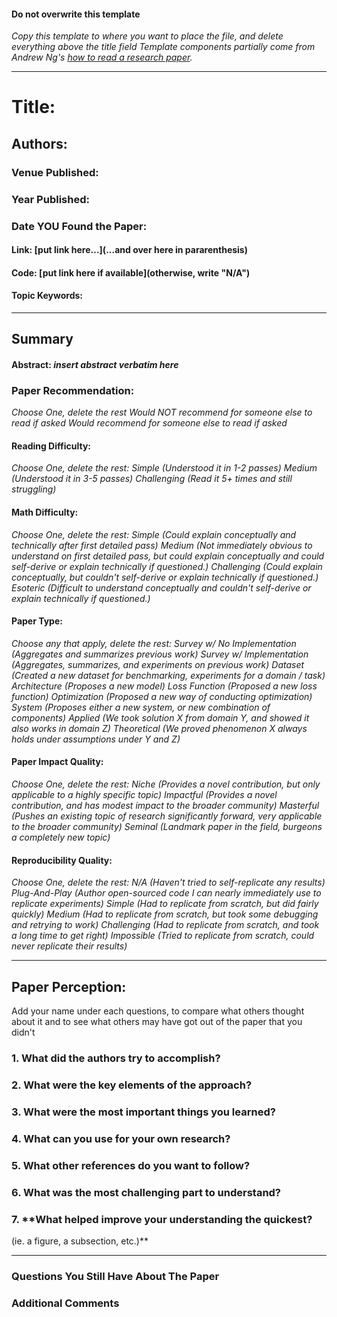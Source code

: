 #### **Do not overwrite this template**
*Copy this template to where you want to place the file, and delete  everything above the title field*
*Template components partially come from Andrew Ng's [how to read a research paper](https://www.youtube.com/watch?v=733m6qBH-jI).*
___
# Title:
## Authors:

### Venue Published: 

### Year Published:

### Date YOU Found the Paper: 

#### Link: [put link here...](...and over here in pararenthesis)

#### Code: [put link here if available](otherwise, write "N/A")
#### Topic Keywords:

___
## Summary
#### Abstract: *insert abstract verbatim here*

### Paper Recommendation:
*Choose One, delete the rest*
*Would NOT recommend for someone else to read if asked*
*Would recommend for someone else to read if asked*
#### Reading Difficulty: 
*Choose One, delete the rest:* 
*Simple (Understood it in 1-2 passes)*
*Medium (Understood it in 3-5 passes)*
*Challenging (Read it 5+ times and still struggling)*
#### Math Difficulty: 
*Choose One, delete the rest:*
*Simple (Could explain conceptually and technically after first detailed pass)* 
*Medium (Not immediately obvious to understand on first detailed pass, but could explain* *conceptually and could self-derive or explain technically if questioned.)*
*Challenging (Could explain conceptually, but couldn't self-derive or explain technically if questioned.)*
*Esoteric (Difficult to understand conceptually and couldn't self-derive or explain technically if questioned.)*
#### Paper Type:
*Choose any that apply, delete the rest:*
*Survey w/ No Implementation (Aggregates and summarizes previous work)*
*Survey w/ Implementation (Aggregates, summarizes, and experiments on previous work)*
*Dataset (Created a new dataset for benchmarking, experiments for a domain / task)*
*Architecture (Proposes a new model)*
*Loss Function (Proposed a new loss function)*
*Optimization (Proposed a new way of conducting optimization)*
*System (Proposes either a new system, or new combination of components)*
*Applied (We took solution X from domain Y, and showed it also works in domain Z)*
*Theoretical (We proved phenomenon X always holds under assumptions under Y and Z)*
#### Paper Impact Quality:
*Choose One, delete the rest:*
*Niche (Provides a novel contribution, but only applicable to a highly specific topic)*
*Impactful (Provides a novel contribution, and has modest impact to the broader community)*
*Masterful (Pushes an existing topic of research significantly forward, very applicable to the broader community)*
*Seminal (Landmark paper in the field, burgeons a completely new topic)*
#### Reproducibility Quality:
*Choose One, delete the rest:* 
*N/A (Haven't tried to self-replicate any results)*
*Plug-And-Play (Author open-sourced code I can nearly immediately use to replicate experiments)*
*Simple (Had to replicate from scratch, but did fairly quickly)*
*Medium (Had to replicate from scratch, but took some debugging and retrying to work)*
*Challenging (Had to replicate from scratch, and took a long time to get right)*
*Impossible (Tried to replicate from scratch, could never replicate their results)*
___
## Paper Perception:

Add your name under each questions, to compare what others thought about it and to see what others may have got out of the paper that you didn't
### 1. **What did the authors try to accomplish?**
### 2. **What were the key elements of the approach?**

### 3. What were the most important things you learned?

### 4. **What can you use for your own research?**

### 5. **What other references do you want to follow?**
### 6. **What was the most challenging part to understand?**

### 7. **What helped improve your understanding the quickest? 
(ie. a figure, a subsection, etc.)**

___
### Questions You Still Have About The Paper


### Additional Comments 